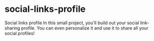 # social-links-profile
Social links profile In this small project, you'll build out your social link-sharing profile. You can even personalize it and use it to share all your social profiles!
